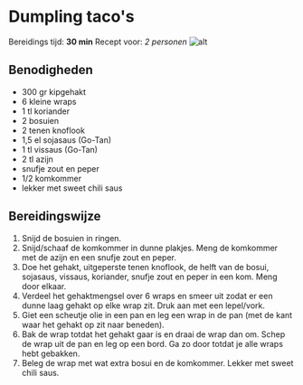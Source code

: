 # Dumpling taco's

Bereidings tijd: **30 min**
Recept voor: *2 personen*
![alt](https://www.lekkerensimpel.com/wp-content/uploads/2024/06/588A4575.jpg.webp)

## Benodigheden

- 300 gr kipgehakt
- 6 kleine wraps
- 1 tl koriander
- 2 bosuien
- 2 tenen knoflook
- 1,5 el sojasaus (Go-Tan)
- 1 tl vissaus (Go-Tan)
- 2 tl azijn
- snufje zout en peper
- 1/2 komkommer
- lekker met sweet chili saus

## Bereidingswijze

1. Snijd de bosuien in ringen.
2. Snijd/schaaf de komkommer in dunne plakjes. Meng de komkommer met de azijn en een snufje zout en peper.
3. Doe het gehakt, uitgeperste tenen knoflook, de helft van de bosui, sojasaus, vissaus, koriander, snufje zout en peper in een kom. Meng door elkaar.
4. Verdeel het gehaktmengsel over 6 wraps en smeer uit zodat er een dunne laag gehakt op elke wrap zit. Druk aan met een lepel/vork.
5. Giet een scheutje olie in een pan en leg een wrap in de pan (met de kant waar het gehakt op zit naar beneden).
6. Bak de wrap totdat het gehakt gaar is en draai de wrap dan om. Schep de wrap uit de pan en leg op een bord. Ga zo door totdat je alle wraps hebt gebakken.
7. Beleg de wrap met wat extra bosui en de komkommer. Lekker met sweet chili saus.
